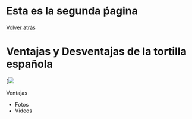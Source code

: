 # Esta es la segunda ṕagina

[Volver atrás](../README.md)

# Ventajas y Desventajas de la tortilla española

[![](https://www.pequerecetas.com/receta/tortilla-de-patatas/)

Ventajas
- Fotos
- Videos
